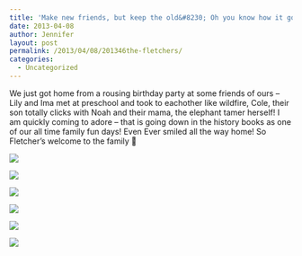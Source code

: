 ```yaml
---
title: 'Make new friends, but keep the old&#8230; Oh you know how it goes :)'
date: 2013-04-08
author: Jennifer
layout: post
permalink: /2013/04/08/201346the-fletchers/
categories:
  - Uncategorized
---
```

We just got home from a rousing birthday party at some friends of ours &#8211; Lily and Ima met at preschool and took to eachother like wildfire, Cole, their son totally clicks with Noah and their mama, the elephant tamer herself! I am quickly coming to adore &#8211; that is going down in the history books as one of our all time family fun days! Even Ever smiled all the way home! So Fletcher&#8217;s welcome to the family 🙂

<div class="image-gallery-wrapper">
  <p>
    <img src="http://static1.squarespace.com/static/50db6bb3e4b015296cd43789/50dfa5b1e4b0dc6320e0b5ea/51620d11e4b0b72aa94efd8f/1365381011934/2013-04-06+18.03.10.jpg.10.jpg?format=original" />
  </p>

  <p>
    <img src="http://static1.squarespace.com/static/50db6bb3e4b015296cd43789/50dfa5b1e4b0dc6320e0b5ea/51620de8e4b05c30816808f0/1365381206362/2013-04-06+15.20.58.jpg.58.jpg?format=original" />
  </p>

  <p>
    <img src="http://static1.squarespace.com/static/50db6bb3e4b015296cd43789/50dfa5b1e4b0dc6320e0b5ea/51620dc5e4b080e5117762ad/1365380853141/2013-04-06+15.14.37.jpg.37.jpg?format=original" />
  </p>

  <p>
    <img src="http://static1.squarespace.com/static/50db6bb3e4b015296cd43789/50dfa5b1e4b0dc6320e0b5ea/51620d7ae4b0f29c9265a482/1365381462475/2013-04-06+15.14.45.jpg.45.jpg?format=original" />
  </p>

  <p>
    <img src="http://static1.squarespace.com/static/50db6bb3e4b015296cd43789/50dfa5b1e4b0dc6320e0b5ea/51620d32e4b0b72aa94efdd4/1430547677351/2013-04-06+17.41.11-2.jpg.11-2.jpg?format=original" />
  </p>

  <p>
    <img src="http://static1.squarespace.com/static/50db6bb3e4b015296cd43789/50dfa5b1e4b0dc6320e0b5ea/51620d16e4b05c308168058b/1430547605510/2013-04-06+17.41.23.jpg.23.jpg?format=original" />
  </p>
</div>

